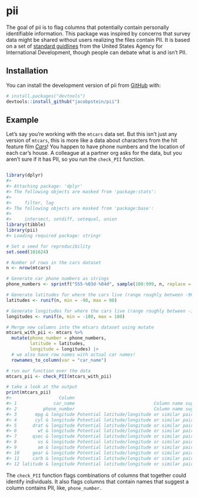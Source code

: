 
<!-- README.md is generated from README.Rmd. Please edit that file -->

# pii

<!-- badges: start -->
<!-- badges: end -->

The goal of pii is to flag columns that potentially contain personally
identifiable information. This package was inspired by concerns that
survey data might be shared without users realizing the files contain
PII. It is based on a set of [standard
guidlines](https://www.usaid.gov/sites/default/files/2022-05/508saa.pdf)
from the United States Agency for International Development, though
people can debate what is and isn’t PII.

## Installation

You can install the development version of pii from
[GitHub](https://github.com/) with:

``` r
# install.packages("devtools")
devtools::install_github("jacobpstein/pii")
```

## Example

Let’s say you’re working with the `mtcars` data set. But this isn’t just
any version of `mtcars`, this is more like a data about characters from
the hit feature film [*Cars*](https://cars.disney.com)! You happen to
have phone numbers and the location of each car’s house. A colleague at
a partner org asks for the data, but you aren’t sure if it has PII, so
you run the `check_PII` function.

``` r

library(dplyr)
#> 
#> Attaching package: 'dplyr'
#> The following objects are masked from 'package:stats':
#> 
#>     filter, lag
#> The following objects are masked from 'package:base':
#> 
#>     intersect, setdiff, setequal, union
library(tibble)
library(pii)
#> Loading required package: stringr

# Set a seed for reproducibility
set.seed(101624)

# Number of rows in the cars dataset
n <- nrow(mtcars)

# Generate car phone numbers as strings
phone_numbers <- sprintf("555-%03d-%04d", sample(100:999, n, replace = TRUE), sample(1000:9999, n, replace = TRUE))

# Generate latitudes for where the cars live (range roughly between -90 and 90)
latitudes <- runif(n, min = -90, max = 90)

# Generate longitudes for where the cars live (range roughly between -180 and 180)
longitudes <- runif(n, min = -180, max = 180)

# Merge new columns into the mtcars dataset using mutate
mtcars_with_pii <- mtcars %>%
  mutate(phone_number = phone_numbers,
         latitude = latitudes,
         longitude = longitudes) |> 
  # we also have row names with actual car names!
  rownames_to_column(var = "car_name")

# run our function over the data
mtcars_pii <- check_PII(mtcars_with_pii)

# take a look at the output
print(mtcars_pii)
#>                  Column                                                Reason
#> 1              car_name                              Column name suggests PII
#> 2          phone_number                              Column name suggests PII
#> 3       mpg & longitude Potential latitude/longitude or similar pair detected
#> 4       cyl & longitude Potential latitude/longitude or similar pair detected
#> 5      drat & longitude Potential latitude/longitude or similar pair detected
#> 6        wt & longitude Potential latitude/longitude or similar pair detected
#> 7      qsec & longitude Potential latitude/longitude or similar pair detected
#> 8        vs & longitude Potential latitude/longitude or similar pair detected
#> 9        am & longitude Potential latitude/longitude or similar pair detected
#> 10     gear & longitude Potential latitude/longitude or similar pair detected
#> 11     carb & longitude Potential latitude/longitude or similar pair detected
#> 12 latitude & longitude Potential latitude/longitude or similar pair detected
```

The `check_PII` function flags combinations of columns that together
could identify individuals. It also flags columns that contain names
that suggest a column contains PII, like, `phone_number.`
